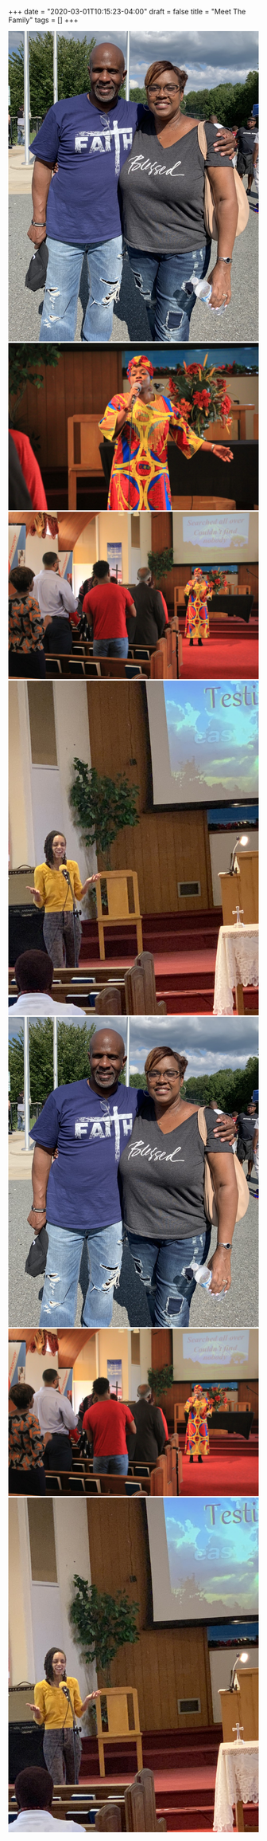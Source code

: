 +++
date = "2020-03-01T10:15:23-04:00"
draft = false
title = "Meet The Family"
tags = []
+++

![Church](https://github.com/MCMXCIII/Church-Casper/raw/master/site/content/Tim%20%26%20Kim.jpg)
![Church](https://github.com/MCMXCIII/Church-Casper/raw/master/site/content/Worship%202.jpg)
![Church](https://github.com/MCMXCIII/Church-Casper/raw/master/site/content/Worship%203.jpg)
![Church](https://github.com/MCMXCIII/Church-Casper/raw/master/site/content/Worship.jpg)
![alt text](Tim%20%26%20Kim.jpg)
![alt text](Worship%203.jpg)
![alt text](Worship.jpg)

